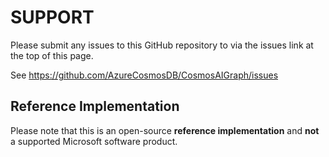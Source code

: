 # SUPPORT

Please submit any issues to this GitHub repository to via the
issues link at the top of this page.

See https://github.com/AzureCosmosDB/CosmosAIGraph/issues

## Reference Implementation

Please note that this is an open-source **reference implementation**
and **not** a supported Microsoft software product.
